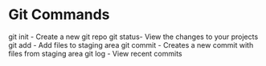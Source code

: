 # Git Commands

git init - Create a new git repo
git status- View the changes to your projects
git add - Add files to staging area
git commit - Creates a new commit with files from staging area
git log - View recent commits